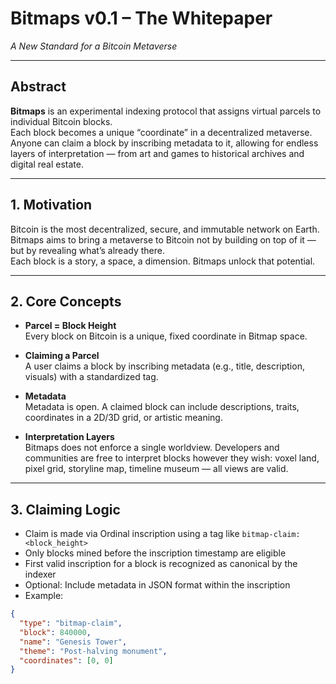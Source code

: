 # Bitmaps v0.1 – The Whitepaper  
*A New Standard for a Bitcoin Metaverse*

---

## Abstract  
**Bitmaps** is an experimental indexing protocol that assigns virtual parcels to individual Bitcoin blocks.  
Each block becomes a unique “coordinate” in a decentralized metaverse.  
Anyone can claim a block by inscribing metadata to it, allowing for endless layers of interpretation — from art and games to historical archives and digital real estate.

---

## 1. Motivation  
Bitcoin is the most decentralized, secure, and immutable network on Earth.  
Bitmaps aims to bring a metaverse to Bitcoin not by building on top of it — but by revealing what’s already there.  
Each block is a story, a space, a dimension. Bitmaps unlock that potential.

---

## 2. Core Concepts

- **Parcel = Block Height**  
  Every block on Bitcoin is a unique, fixed coordinate in Bitmap space.

- **Claiming a Parcel**  
  A user claims a block by inscribing metadata (e.g., title, description, visuals) with a standardized tag.

- **Metadata**  
  Metadata is open. A claimed block can include descriptions, traits, coordinates in a 2D/3D grid, or artistic meaning.

- **Interpretation Layers**  
  Bitmaps does not enforce a single worldview. Developers and communities are free to interpret blocks however they wish: voxel land, pixel grid, storyline map, timeline museum — all views are valid.

---

## 3. Claiming Logic

- Claim is made via Ordinal inscription using a tag like `bitmap-claim:<block_height>`  
- Only blocks mined before the inscription timestamp are eligible  
- First valid inscription for a block is recognized as canonical by the indexer  
- Optional: Include metadata in JSON format within the inscription  
- Example:
```json
{
  "type": "bitmap-claim",
  "block": 840000,
  "name": "Genesis Tower",
  "theme": "Post-halving monument",
  "coordinates": [0, 0]
}
